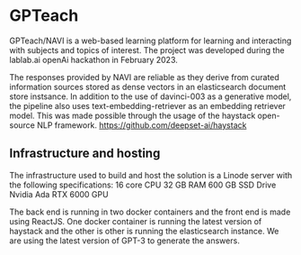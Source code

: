 # GPTeach

GPTeach/NAVI is a web-based learning platform for learning and interacting with subjects and topics of interest. The project was developed during the lablab.ai openAi hackathon in February 2023.

The responses provided by NAVI are reliable as they derive from curated information sources stored as dense vectors in an elasticsearch document store instsance. In addition to the use of davinci-003 as a generative model, the pipeline also uses text-embedding-retriever as an embedding retriever model.
This was made possible through the usage of the haystack open-source NLP framework. https://github.com/deepset-ai/haystack

## Infrastructure and hosting

The infrastructure used to build and host the solution is a Linode server with the following specifications:
   16 core CPU
   32 GB RAM
   600 GB SSD Drive
   Nvidia Ada RTX 6000 GPU
   


The back end is running in two docker containers and the front end is made using ReactJS.
One docker container is running the latest version of haystack and the other is other is running the elasticsearch instance.
We are using the latest version of GPT-3 to generate the answers.
 
